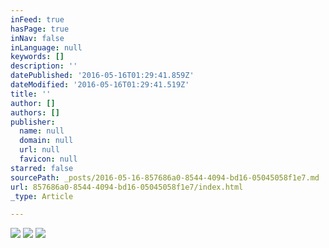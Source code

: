 ```yaml
---
inFeed: true
hasPage: true
inNav: false
inLanguage: null
keywords: []
description: ''
datePublished: '2016-05-16T01:29:41.859Z'
dateModified: '2016-05-16T01:29:41.519Z'
title: ''
author: []
authors: []
publisher:
  name: null
  domain: null
  url: null
  favicon: null
starred: false
sourcePath: _posts/2016-05-16-857686a0-8544-4094-bd16-05045058f1e7.md
url: 857686a0-8544-4094-bd16-05045058f1e7/index.html
_type: Article

---
```

![](https://the-grid-user-content.s3-us-west-2.amazonaws.com/0a8b79b3-c5c6-4bd5-84f4-0edaaeaec8f4.jpg)
![](https://the-grid-user-content.s3-us-west-2.amazonaws.com/2506c129-aab4-4cd8-b39b-f499eba915ae.gif)
![](https://the-grid-user-content.s3-us-west-2.amazonaws.com/dd7a3195-5a99-44b4-8acc-e0f767eb1803.jpg)
